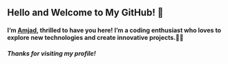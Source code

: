 ## Hello and Welcome to My GitHub! 👋

<!--
**Amjad-elahi/Amjad-elahi** is a ✨ _special_ ✨ repository because its `README.md` (this file) appears on your GitHub profile.

Here are some ideas to get you started:

- 🔭 I’m currently working on ...
- 🌱 I’m currently learning ...
- 👯 I’m looking to collaborate on ...
- 🤔 I’m looking for help with ...
- 💬 Ask me about ...
- 📫 How to reach me: ...
- 😄 Pronouns: ...
- ⚡ Fun fact: ...
-->
#### I’m [Amjad](https://bind.link/@amjad-elahi), thrilled to have you here! I’m a coding enthusiast who loves to explore new technologies and create innovative projects.👩‍💻



##### Thanks for visiting my profile!
